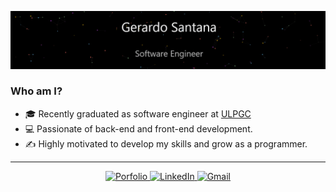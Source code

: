 ![alt-text](https://github.com/GerardoSant/GerardoSant/blob/master/images/title.gif)


### Who am I?

- 🎓 Recently graduated as software engineer at [ULPGC](https://www.ulpgc.es/)
- 💻 Passionate of back-end and front-end development. 
- ✍ Highly motivated to develop my skills and grow as a programmer. 


<hr>

<p align="center">
  <a href="https://www.gerardosantana.com/">
    <img alt="Porfolio" src="https://img.shields.io/badge/Porfolio--blue?style=flat&logo=google-chrome">
  </a>
  <a href="https://www.linkedin.com/in/gerardosantanafranco/">
    <img alt="LinkedIn" src="https://img.shields.io/badge/LinkedIN--blue?style=flat&logo=linkedin">
  </a>
  <a href="https://gmail.com/">
    <img alt="Gmail" src="https://img.shields.io/badge/Gmail--blue?style=flat&logo=gmail">
  </a>
</p>
